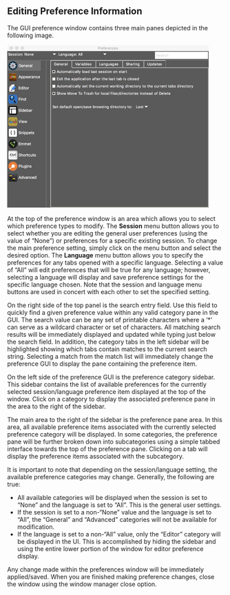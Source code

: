 ## Editing Preference Information

The GUI preference window contains three main panes depicted in the following image.

![](assets/Preferences-Window.png "Preferences Window")

At the top of the preference window is an area which allows you to select which preference types to modify. The **Session** menu button allows you to select whether you are editing the general user preferences (using the value of “None”) or preferences for a specific existing session. To change the main preference setting, simply click on the menu button and select the desired option. The **Language** menu button allows you to specify the preferences for any tabs opened with a specific language. Selecting a value of “All” will edit preferences that will be true for any language; however, selecting a language will display and save preference settings for the specific language chosen. Note that the session and language menu buttons are used in concert with each other to set the specified setting.

On the right side of the top panel is the search entry field. Use this field to quickly find a given preference value within any valid category pane in the GUI. The search value can be any set of printable characters where a ‘\*’ can serve as a wildcard character or set of characters. All matching search results will be immediately displayed and updated while typing just below the search field. In addition, the category tabs in the left sidebar will be highlighted showing which tabs contain matches to the current search string. Selecting a match from the match list will immediately change the preference GUI to display the pane containing the preference item.

On the left side of the preference GUI is the preference category sidebar. This sidebar contains the list of available preferences for the currently selected session/language preference item displayed at the top of the window. Click on a category to display the associated preference pane in the area to the right of the sidebar.

The main area to the right of the sidebar is the preference pane area. In this area, all available preference items associated with the currently selected preference category will be displayed. In some categories, the preference pane will be further broken down into subcategories using a simple tabbed interface towards the top of the preference pane. Clicking on a tab will display the preference items associated with the subcategory.

It is important to note that depending on the session/language setting, the available preference categories may change. Generally, the following are true:

- All available categories will be displayed when the session is set to “None” and the language is set to “All”. This is the general user settings.
- If the session is set to a non-“None” value and the language is set to “All”, the “General” and “Advanced” categories will not be available for modification.
- If the language is set to a non-“All” value, only the “Editor” category will be displayed in the UI. This is accomplished by hiding the sidebar and using the entire lower portion of the window for editor preference display.

Any change made within the preferences window will be immediately applied/saved. When you are finished making preference changes, close the window using the window manager close option.
